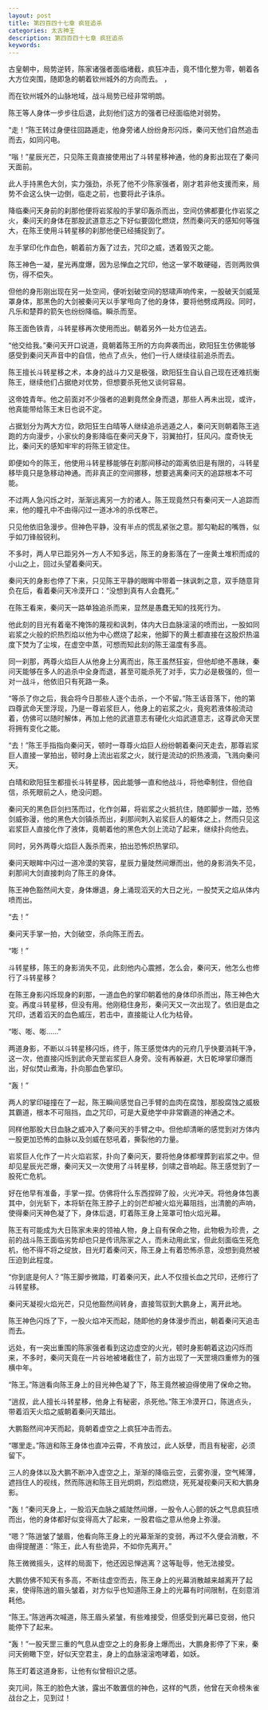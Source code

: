 ```yaml
---
layout: post
title: 第四百四十七章 疯狂追杀
categories: 太古神王
description: 第四百四十七章 疯狂追杀
keywords:
---
```


古皇朝中，局势逆转，陈家诸强者面临堵截，疯狂冲击，竟不惜化整为零，朝着各大方位突围，随即急的朝着钦州城外的方向而去。 ，

而在钦州城外的山脉地域，战斗局势已经非常明朗。

陈王等人身体一步步往后退，此刻他们这方的强者已经面临绝对弱势。

“走！”陈王转过身便往回路遁走，他身旁诸人纷纷身形闪烁，秦问天他们自然追击而去，如同闪电。

“嗡！”星辰光芒，只见陈王竟直接使用出了斗转星移神通，他的身影出现在了秦问天面前。

此人手持黑色大剑，实力强劲，杀死了他不少陈家强者，刚才若非他支援而来，局势不会这么快一边倒，临走之前，也要将此子诛杀。

降临秦问天身前的刹那他便将岩浆般的手掌印轰杀而出，空间仿佛都要化作岩浆之火，秦问天的身体在那股武道意志之下好似要固化燃烧，然而秦问天的感知何等强大，在陈王使用斗转星移的刹那他便已经捕捉到了。

左手掌印化作血色，朝着前方轰了过去，咒印之威，透着毁灭之能。

陈王神色一凝，星光再度爆，因为忌惮血之咒印，他这一掌不敢硬碰，否则两败俱伤，得不偿失。

但他的身形刚出现在另一处空间，便听划破空间的怒啸声响传来，一股破天剑威笼罩身体，那黑色的大剑被秦问天以手掌甩向了他的身体，要将他劈成两段。同时，凡乐和楚莽的箭矢也纷纷降临。瞬杀而至。

陈王面色铁青，斗转星移再次使用而出。朝着另外一处方位逃去。

“他交给我。”秦问天开口说道，竟朝着陈王所的方向奔袭而出，欧阳狂生仿佛能够感受到秦问天声音中的自信，他点了点头，他们一行人继续往前追杀而去。

陈王擅长斗转星移之术，本身的战斗力又是极强，欧阳狂生自认自己现在还难抗衡陈王，继续他们占据绝对优势，但想要杀死他又谈何容易。

这帝姓青年。他之前面对不少强者的追剿竟然全身而退，那些人再未出现，或许，他真能带给陈王末日也说不定。

占据划分为两大方位，欧阳狂生白晴等人继续追杀逃遁之人，秦问天则朝着陈王逃跑的方向漫步，小家伙的身影降临在秦问天身下，羽翼拍打，狂风闪。度奇快无比，秦问天的感知牢牢的将陈王锁定住。

即便如今的陈王，他使用斗转星移能够在刹那间移动的距离依旧是有限的，斗转星移毕竟只是急移动神通。而非真正的空间挪移，想要逃离秦问天的追踪根本不可能。

不过两人急闪烁之时，渐渐远离另一方的诸人。陈王现竟然只有秦问天一人追踪而来，他的瞳孔中不由得闪过一道冰冷的杀伐寒芒。

只见他依旧急漫步。但神色平静，没有半点的慌乱紧张之意。那勾勒起的嘴唇，似乎如刀锋般锐利。

不多时，两人早已距另外一方人不知多远，陈王的身影落在了一座黄土堆积而成的小山之上，回过头望着秦问天。

秦问天的身影也停了下来，只见陈王平静的眼眸中带着一抹讽刺之意，双手随意背负在后，看着秦问天冷漠开口：“没想到真有人会蠢死。”

在陈王看来，秦问天一路单独追杀而来，显然是愚蠢无知的找死行为。

他此刻的目光有着毫不掩饰的蔑视和讽刺，体内大日血脉滚滚的喷而出，一股如同岩浆之火般的炽热烈焰以他为中心燃烧了起来，他脚下的黄土都直接在这股炽热温度下焚为了尘埃，在虚空中蒸，可想而知此刻的陈王温度有多高。

同一刹那，两尊火焰巨人从他身上分离而出，陈王虽然狂妄，但他却绝不愚昧，秦问天能够在多人的追杀中全身而退，甚至可能杀死了对手，实力必是极强的，但一对一战斗，他依旧只有死路一条。

“等杀了你之后，我会将今日那些人逐个击杀，一个不留。”陈王话音落下，他的第四尊武命天罡浮现，乃是一尊岩浆巨人，他身上的岩浆之火，竟宛若液体般流动着，仿佛可以随时解体，再加上他的武道意志有硬化火焰武道意志，这尊武命天罡将拥有变化之能。

“去！”陈王手指指向秦问天，顿时一尊尊火焰巨人纷纷朝着秦问天走去，那尊岩浆巨人直接一掌拍出，顿时身上流出岩浆之火，就行是流动的炽热液滴，飞溅向秦问天。

白晴和欧阳狂生都擅长斗转星移，因此能够一直和他战斗，将他牵制住，但他自信，杀死眼前之人，绝没问题。

秦问天的黑色巨剑扫荡而过，化作剑幕，将岩浆之火抵抗住，随即脚步一踏，恐怖剑威弥漫，他的黑色大剑镇杀而出，刹那间刺入岩浆巨人的躯体之上，然而只见这岩浆巨人直接化作了液体，竟朝着他的黑色大剑上流动了起来，继续扑向他去。

同时，另外两尊火焰巨人轰杀而来，拍出恐怖炽热掌印。

秦问天眼眸中闪过一道冷漠的笑容，星辰力量陡然间爆而出，他的身影消失不见，刹那间大剑直接刺向了陈王的身体。

陈王神色豁然间大变，身体爆退，身上涌现滔天的大日之光，一股焚天之焰从体内喷而出。

“去！”

秦问天手掌一拍，大剑破空，杀向陈王而去。

“嘭！”

斗转星移，陈王的身影消失不见，此刻他内心震撼，怎么会，秦问天，他怎么也修行了斗转星移？

在陈王身影闪烁现身的刹那，一道血色的掌印朝着他的身体印杀而出，陈王神色大变。再度斗转星移，但没有用。他刚稳住身形，秦问天又一次出现了。依旧是血之咒印，透着滔天的血色威压，若击中，直接能让人化为枯骨。

“嘭、嘭、嘭……”

两道身影，不断以斗转星移闪烁，终于，陈王感觉体内的元府几乎快要消耗干净，这一次，他直接闪烁到武命天罡岩浆巨人身旁。没有再躲避，大日乾坤掌印爆而出，好似焚山煮海，扑向那血色掌印。

“轰！”

两人的掌印碰撞在了一起，陈王瞬间感觉自己手臂的血肉在腐蚀，那股腐蚀之威极其霸道，根本不可阻挡，血之咒印，可是大夏绝学中非常霸道的神通之术。

同样他那股大日血脉之威冲入了秦问天的手臂之中。但他却清晰的感觉到对方体内一股更加恐怖的血脉以及剑威在怒吼着，撕裂他的力量。

岩浆巨人化作了一片火焰岩浆，扑向了秦问天，要将他身体都埋葬到岩浆之中。但却见星辰光芒爆，秦问天又一次使用了斗转星移，剑啸之音响起。陈王感觉到了一股死亡危机。

好在他早有准备，手掌一捏。仿佛将什么东西捏碎了般，火光冲天。将他身体包裹其中，剑光斩下，本将斩在陈王脖子上的剑芒却被火焰光幕阻挡，出清脆的声响，使得秦问天神色凝了下，身体后退，盯着陈王身上笼罩可怕火焰光幕。

陈王有可能成为大日陈家未来的领袖人物，身上自有保命之物，此物极为珍贵，之前的战斗陈王面临劣势却也只是传讯陈家之人，而未动用此宝，但此刻面临生死危机，他不得不将之绽放，目光盯着秦问天，陈王身上有着恐怖杀意，没想到竟然被压迫到此程度。

“你到底是何人？”陈王脚步微踏，盯着秦问天，此人不仅擅长血之咒印，还修行了斗转星移。

秦问天凝视火焰光芒，只见他豁然间转身，直接驾驭到大鹏身上，离开此地。

陈王神色闪烁了下，一股火焰冲天而起，随即他的身体漫步而出，朝着秦问天追击而去。

远处，有一突出重围的陈家强者看到这边虚空的火光，顿时身影朝着这边闪烁而来，不多时，秦问天竟在一片谷地被堵截住了，前方出现了一天罡境四重修为的强横中年。

“陈王。”陈逍看向陈王身上的目光神色凝了下，陈王竟然被迫得使用了保命之物。

“逍叔，此人擅长斗转星移，他身上有秘密，杀死他。”陈王冷漠开口，陈逍点头，带着滔天火焰之威朝着秦问天踏出。

大鹏豁然间冲天而起，竟朝着虚空之上疯狂冲击而去。

“哪里走。”陈逍和陈王身体也直冲云霄，不肯放过，此人妖孽，而且有秘密，必须留下。

三人的身体以及大鹏不断冲入虚空之上，渐渐的降临云空，云雾弥漫，空气稀薄，遮挡住人的视线，然而陈逍和陈王目光炯炯，烈焰燃烧，死死凝视秦问天和大鹏身影。

“轰！”秦问天身上，一股滔天血脉之威陡然间爆，一股令人心颤的妖之气息疯狂喷而出，他的身体都好似变得高大了起来，一股君临之意从他身上弥漫。

“嗯？”陈逍皱了皱眉，他看向陈王身上的光幕渐渐的变弱，再过不久便会消散，不由得提醒道：“陈王，此人有些诡异，不如你先离开。”

陈王微微摇头，这样的局面下，他还因忌惮逃离？这等耻辱，他无法接受。

大鹏仿佛不知天有多高，不断往虚空而去，陈王身上的光幕消散越来越离开了起来，使得陈逍的眉头皱着，对方似乎也知道陈王身上的光幕有时间限制，在刻意消耗他。

“陈王。”陈逍再次喊道，陈王眉头紧皱，有些难接受，但感受到光幕已变弱，他只能停下了起来。

“轰！”一股天罡三重的气息从虚空之上的身影身上爆而出，大鹏身影停了下来，秦问天俯瞰下空，好似天空君主，身上的血脉滚滚咆哮着，如妖。

陈王盯着这道身影，让他有似曾相识之感。

突兀间，陈王的脸色大骇，露出不敢置信的神色，这样的气质，他曾在天命榜朱雀战台之上，见到过！
